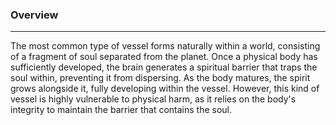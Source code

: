 ### Overview  
___  
The most common type of vessel forms naturally within a world, consisting of a fragment of soul separated from the planet. Once a physical body has sufficiently developed, the brain generates a spiritual barrier that traps the soul within, preventing it from dispersing. As the body matures, the spirit grows alongside it, fully developing within the vessel. However, this kind of vessel is highly vulnerable to physical harm, as it relies on the body's integrity to maintain the barrier that contains the soul.